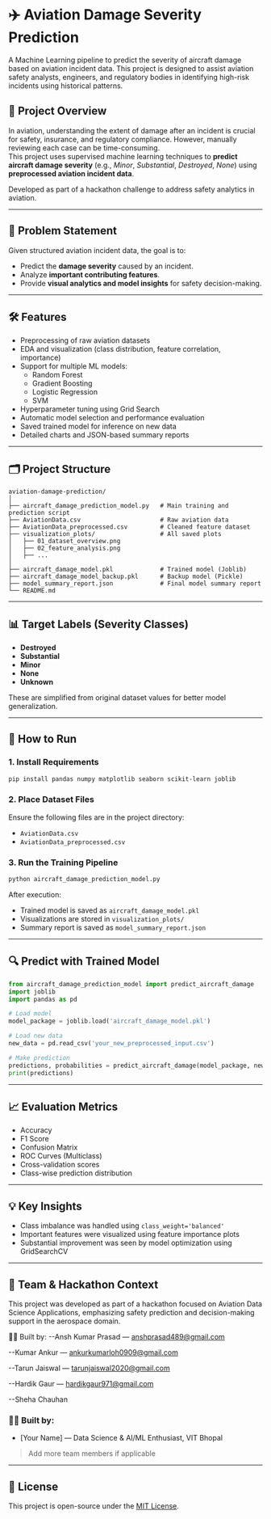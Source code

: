# ✈️ Aviation Damage Severity Prediction

A Machine Learning pipeline to predict the severity of aircraft damage based on aviation incident data. This project is designed to assist aviation safety analysts, engineers, and regulatory bodies in identifying high-risk incidents using historical patterns.

## 📌 Project Overview

In aviation, understanding the extent of damage after an incident is crucial for safety, insurance, and regulatory compliance. However, manually reviewing each case can be time-consuming.  
This project uses supervised machine learning techniques to **predict aircraft damage severity** (e.g., *Minor*, *Substantial*, *Destroyed*, *None*) using **preprocessed aviation incident data**.

Developed as part of a hackathon challenge to address safety analytics in aviation.

---

## 🧠 Problem Statement

Given structured aviation incident data, the goal is to:
- Predict the **damage severity** caused by an incident.
- Analyze **important contributing features**.
- Provide **visual analytics and model insights** for safety decision-making.

---

## 🛠️ Features

- Preprocessing of raw aviation datasets
- EDA and visualization (class distribution, feature correlation, importance)
- Support for multiple ML models:
  - Random Forest
  - Gradient Boosting
  - Logistic Regression
  - SVM
- Hyperparameter tuning using Grid Search
- Automatic model selection and performance evaluation
- Saved trained model for inference on new data
- Detailed charts and JSON-based summary reports

---

## 🗂️ Project Structure

```
aviation-damage-prediction/
│
├── aircraft_damage_prediction_model.py   # Main training and prediction script
├── AviationData.csv                      # Raw aviation data
├── AviationData_preprocessed.csv         # Cleaned feature dataset
├── visualization_plots/                  # All saved plots
│   ├── 01_dataset_overview.png
│   ├── 02_feature_analysis.png
│   ├── ...
│
├── aircraft_damage_model.pkl             # Trained model (Joblib)
├── aircraft_damage_model_backup.pkl      # Backup model (Pickle)
├── model_summary_report.json             # Final model summary report
└── README.md
```

---

## 📊 Target Labels (Severity Classes)

- **Destroyed**
- **Substantial**
- **Minor**
- **None**
- **Unknown**

These are simplified from original dataset values for better model generalization.

---

## 🚀 How to Run

### 1. Install Requirements

```bash
pip install pandas numpy matplotlib seaborn scikit-learn joblib
```

### 2. Place Dataset Files

Ensure the following files are in the project directory:
- `AviationData.csv`
- `AviationData_preprocessed.csv`

### 3. Run the Training Pipeline

```bash
python aircraft_damage_prediction_model.py
```

After execution:
- Trained model is saved as `aircraft_damage_model.pkl`
- Visualizations are stored in `visualization_plots/`
- Summary report is saved as `model_summary_report.json`

---

## 🔍 Predict with Trained Model

```python
from aircraft_damage_prediction_model import predict_aircraft_damage
import joblib
import pandas as pd

# Load model
model_package = joblib.load('aircraft_damage_model.pkl')

# Load new data
new_data = pd.read_csv('your_new_preprocessed_input.csv')

# Make prediction
predictions, probabilities = predict_aircraft_damage(model_package, new_data)
print(predictions)
```

---

## 📈 Evaluation Metrics

- Accuracy
- F1 Score
- Confusion Matrix
- ROC Curves (Multiclass)
- Cross-validation scores
- Class-wise prediction distribution

---

## 💡 Key Insights

- Class imbalance was handled using `class_weight='balanced'`
- Important features were visualized using feature importance plots
- Substantial improvement was seen by model optimization using GridSearchCV

---

## 🤝 Team & Hackathon Context
This project was developed as part of a hackathon focused on Aviation Data Science Applications, emphasizing safety prediction and decision-making support in the aerospace domain.

👨‍💻 Built by:
--Ansh Kumar Prasad — anshprasad489@gmail.com

--Kumar Ankur — ankurkumarloh0909@gmail.com

--Tarun Jaiswal — tarunjaiswal2020@gmail.com

--Hardik Gaur — hardikgaur971@gmail.com

--Sheha Chauhan

### 👨‍💻 Built by:
- [Your Name] — Data Science & AI/ML Enthusiast, VIT Bhopal

> Add more team members if applicable

---

## 📜 License

This project is open-source under the [MIT License](LICENSE).
